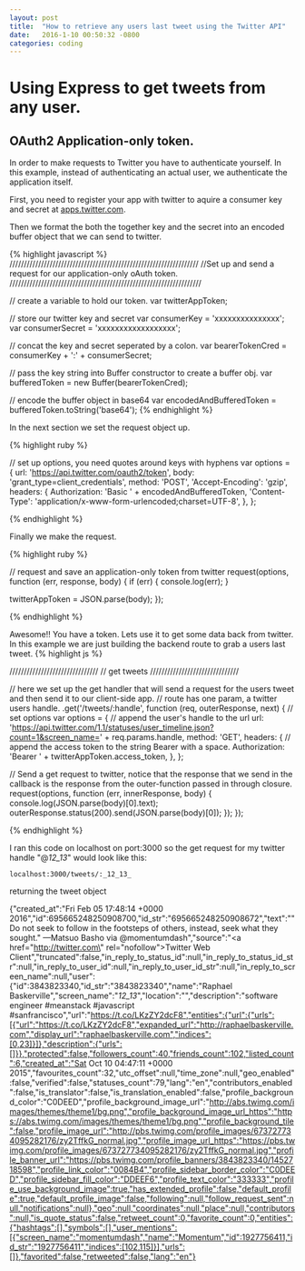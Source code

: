 ```yaml
---
layout: post
title:  "How to retrieve any users last tweet using the Twitter API"
date:   2016-1-10 00:50:32 -0800
categories: coding
---
```


# Using Express to get tweets from any user.

## OAuth2 Application-only token.

  In order to make requests to Twitter you have to authenticate yourself.   In this example, instead of authenticating an actual user, we authenticate the application itself.

   First, you need to register your app with twitter to aquire a consumer key and secret at [apps.twitter.com][twitter-apps]. 

   Then we format the both the together key and the secret into an encoded buffer object that we can send to twitter. 

{% highlight javascript %}
//////////////////////////////////////////////////////////////////
//Set up and send a request for our application-only oAuth token.
///////////////////////////////////////////////////////////////////

// create a variable to hold our token.
var twitterAppToken;

// store our twitter key and secret
var consumerKey = 'xxxxxxxxxxxxxxx';
var consumerSecret = 'xxxxxxxxxxxxxxxxxx';

// concat the key and secret seperated by a colon.
var bearerTokenCred = consumerKey + ':' + consumerSecret;

// pass the key string into Buffer constructor to create a buffer obj.
var bufferedToken = new Buffer(bearerTokenCred);

// encode the buffer object in base64
var encodedAndBufferedToken = bufferedToken.toString('base64');
{% endhighlight %}
  
  In the next section we set the request object up. 

{% highlight ruby %}

// set up options, you need quotes around keys with hyphens
var options = {
  url: 'https://api.twitter.com/oauth2/token',
  body: 'grant_type=client_credentials',
  method: 'POST',
  'Accept-Encoding': 'gzip',
  headers: {
    Authorization: 'Basic ' + encodedAndBufferedToken,
    'Content-Type': 'application/x-www-form-urlencoded;charset=UTF-8',
  },
};

{% endhighlight %}
  
  Finally we make the request.

{% highlight ruby %}

// request and save an application-only token from twitter
request(options, function (err, response, body) {
  if (err) {
    console.log(err);
  }

  twitterAppToken = JSON.parse(body);
});

{% endhighlight %}
  
  Awesome!! You have a token.  Lets use it to get some data back from twitter. In this example we are just building the backend route to grab a users last tweet. 
{% highlight js %}

///////////////////////////////
// get tweets
///////////////////////////////

// here we set up the get handler that will send a request for the users tweet and then send it to our client-side app.
// route has one param, a twitter users handle.
.get('/tweets/:handle', function (req, outerResponse, next) {
  // set options
  var options = {
    // append the user's handle to the url
    url: 'https://api.twitter.com/1.1/statuses/user_timeline.json?count=1&screen_name=' + req.params.handle,
    method: 'GET',
    headers: {
      // append the access token to the string Bearer with a space.
      Authorization: 'Bearer ' + twitterAppToken.access_token,
    },
  };

  // Send a get request to twitter, notice that the response that we send in the callback is the response from the outer-function passed in through closure.
  request(options, function (err, innerResponse, body) {
    console.log(JSON.parse(body)[0].text);
    outerResponse.status(200).send(JSON.parse(body)[0]);
  });
});


{% endhighlight %}

I ran this code on localhost on port:3000 so the get request for my twitter handle "@_12_13_" would look like this:

    localhost:3000/tweets/:_12_13_

  returning the tweet object

  {"created_at":"Fri Feb 05 17:48:14 +0000 2016","id":695665248250908700,"id_str":"695665248250908672","text":"\"Do not seek to follow in the footsteps of others, instead, seek what they sought.\" —Matsuo Basho via @momentumdash","source":"<a href=\"http://twitter.com\" rel=\"nofollow\">Twitter Web Client</a>","truncated":false,"in_reply_to_status_id":null,"in_reply_to_status_id_str":null,"in_reply_to_user_id":null,"in_reply_to_user_id_str":null,"in_reply_to_screen_name":null,"user":{"id":3843823340,"id_str":"3843823340","name":"Raphael Baskerville","screen_name":"_12_13_","location":"","description":"software engineer #meanstack #javascript #sanfrancisco","url":"https://t.co/LKzZY2dcF8","entities":{"url":{"urls":[{"url":"https://t.co/LKzZY2dcF8","expanded_url":"http://raphaelbaskerville.com","display_url":"raphaelbaskerville.com","indices":[0,23]}]},"description":{"urls":[]}},"protected":false,"followers_count":40,"friends_count":102,"listed_count":6,"created_at":"Sat Oct 10 04:47:11 +0000 2015","favourites_count":32,"utc_offset":null,"time_zone":null,"geo_enabled":false,"verified":false,"statuses_count":79,"lang":"en","contributors_enabled":false,"is_translator":false,"is_translation_enabled":false,"profile_background_color":"C0DEED","profile_background_image_url":"http://abs.twimg.com/images/themes/theme1/bg.png","profile_background_image_url_https":"https://abs.twimg.com/images/themes/theme1/bg.png","profile_background_tile":false,"profile_image_url":"http://pbs.twimg.com/profile_images/673727734095282176/zy2TffkG_normal.jpg","profile_image_url_https":"https://pbs.twimg.com/profile_images/673727734095282176/zy2TffkG_normal.jpg","profile_banner_url":"https://pbs.twimg.com/profile_banners/3843823340/1452718598","profile_link_color":"0084B4","profile_sidebar_border_color":"C0DEED","profile_sidebar_fill_color":"DDEEF6","profile_text_color":"333333","profile_use_background_image":true,"has_extended_profile":false,"default_profile":true,"default_profile_image":false,"following":null,"follow_request_sent":null,"notifications":null},"geo":null,"coordinates":null,"place":null,"contributors":null,"is_quote_status":false,"retweet_count":0,"favorite_count":0,"entities":{"hashtags":[],"symbols":[],"user_mentions":[{"screen_name":"momentumdash","name":"Momentum","id":1927756411,"id_str":"1927756411","indices":[102,115]}],"urls":[]},"favorited":false,"retweeted":false,"lang":"en"}




[twitter-apps]: https://apps.twitter.com/

